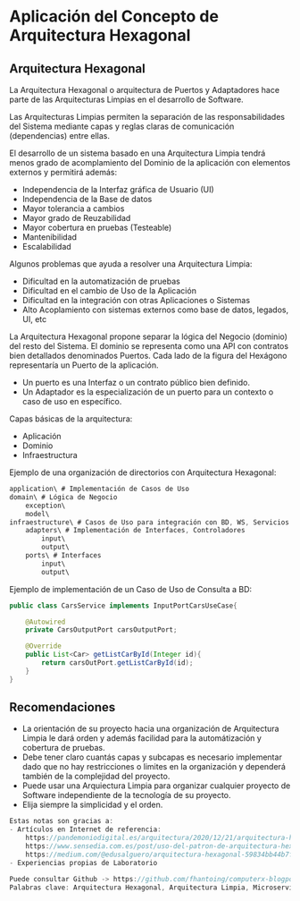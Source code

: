 # Aplicación del Concepto de Arquitectura Hexagonal

## Arquitectura Hexagonal

La Arquitectura Hexagonal o arquitectura de Puertos y Adaptadores hace parte de las Arquitecturas Limpias en el desarrollo de 
Software.

Las Arquitecturas Limpias permiten la separación de las responsabilidades del Sistema mediante capas y reglas claras de comunicación 
(dependencias) entre ellas.

El desarrollo de un sistema basado en una Arquitectura Limpia tendrá menos grado de acomplamiento del Dominio de la aplicación con elementos 
externos y permitirá además:

- Independencia de la Interfaz gráfica de Usuario (UI)
- Independencia de la Base de datos
- Mayor tolerancia a cambios
- Mayor grado de Reuzabilidad
- Mayor cobertura en pruebas (Testeable)
- Mantenibilidad
- Escalabilidad

Algunos problemas que ayuda a resolver una Arquitectura Limpia:

- Dificultad en la automatización de pruebas
- Dificultad en el cambio de Uso de la Aplicación
- Dificultad en la integración con otras Aplicaciones o Sistemas
- Alto Acoplamiento con sistemas externos como base de datos, legados, UI, etc

La Arquitectura Hexagonal propone separar la lógica del Negocio (dominio) del resto del Sistema. El dominio se representa como una API con 
contratos bien detallados denominados Puertos. Cada lado de la figura del Hexágono representaría un Puerto de la aplicación.

- Un puerto es una Interfaz o un contrato público bien definido.
- Un Adaptador es la especialización de un puerto para un contexto o caso de uso en específico.

Capas básicas de la arquitectura: 

- Aplicación
- Dominio
- Infraestructura

Ejemplo de una organización de directorios con Arquitectura Hexagonal:

```java
application\ # Implementación de Casos de Uso
domain\ # Lógica de Negocio
    exception\
    model\
infraestructure\ # Casos de Uso para integración con BD, WS, Servicios HTTP
    adapters\ # Implementación de Interfaces, Controladores
        input\ 
        output\ 
    ports\ # Interfaces
        input\  
        output\
```

Ejemplo de implementación de un Caso de Uso de Consulta a BD:

```java
public class CarsService implements InputPortCarsUseCase{

    @Autowired
    private CarsOutputPort carsOutputPort;

    @Override
    public List<Car> getListCarById(Integer id){
        return carsOutPort.getListCarById(id);
    }
}
```

## Recomendaciones

- La orientación de su proyecto hacia una organización de Arquitectura Limpia le dará orden y además facilidad para la automátización y 
  cobertura de pruebas.
- Debe tener claro cuantás capas y subcapas es necesario implementar dado que no hay restricciones o limites en la organización y dependerá 
  también de la complejidad del proyecto.
- Puede usar una Arquiectura Limpia para organizar cualquier proyecto de Software independiente de la tecnología de su proyecto. 
- Elija siempre la simplicidad y el orden.

```javascript
Estas notas son gracias a:
- Artículos en Internet de referencia:
    https://pandemoniodigital.es/arquitectura/2020/12/21/arquitectura-hexagonal-spring-boot.html
    https://www.sensedia.com.es/post/uso-del-patron-de-arquitectura-hexagonal
    https://medium.com/@edusalguero/arquitectura-hexagonal-59834bb44b7f
- Experiencias propias de Laboratorio

Puede consultar Github -> https://github.com/fhantoing/computerx-blogposts
Palabras clave: Arquitectura Hexagonal, Arquitectura Limpia, Microservicios, Java, Spring Boot.
```
